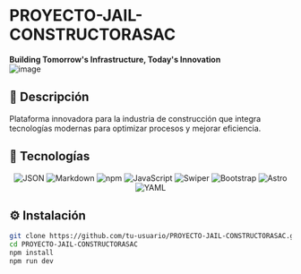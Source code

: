 # PROYECTO-JAIL-CONSTRUCTORASAC  

**Building Tomorrow's Infrastructure, Today's Innovation**  
![image](https://github.com/user-attachments/assets/9436e673-6828-4b5b-a8f3-31fab467c58e)


## 📌 Descripción  
Plataforma innovadora para la industria de construcción que integra tecnologías modernas para optimizar procesos y mejorar eficiencia.  

## 🚀 Tecnologías  
<div align="center">  
  <img src="https://img.shields.io/badge/JSON-000000?style=for-the-badge&logo=json" alt="JSON">  
  <img src="https://img.shields.io/badge/Markdown-000000?style=for-the-badge&logo=markdown" alt="Markdown">  
  <img src="https://img.shields.io/badge/npm-CB3837?style=for-the-badge&logo=npm" alt="npm">  
  <img src="https://img.shields.io/badge/JavaScript-F7DF1E?style=for-the-badge&logo=javascript" alt="JavaScript">  
  <img src="https://img.shields.io/badge/Swiper-6332F6?style=for-the-badge&logo=swiper" alt="Swiper">  
  <img src="https://img.shields.io/badge/Bootstrap-7952B3?style=for-the-badge&logo=bootstrap" alt="Bootstrap">  
  <img src="https://img.shields.io/badge/Astro-FF5D01?style=for-the-badge&logo=astro" alt="Astro">  
  <img src="https://img.shields.io/badge/YAML-CB171E?style=for-the-badge&logo=yaml" alt="YAML">  
</div>  

## ⚙️ Instalación  
```bash
git clone https://github.com/tu-usuario/PROYECTO-JAIL-CONSTRUCTORASAC.git  
cd PROYECTO-JAIL-CONSTRUCTORASAC  
npm install  
npm run dev  

